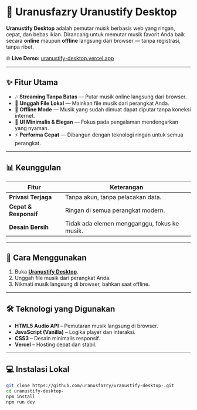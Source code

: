 # 🎵 Uranusfazry Uranustify Desktop

**Uranustify Desktop** adalah pemutar musik berbasis web yang ringan, cepat, dan bebas iklan. Dirancang untuk memutar musik favorit Anda baik secara **online** maupun **offline** langsung dari browser — tanpa registrasi, tanpa ribet.

🌐 **Live Demo:** [uranustify-desktop.vercel.app](https://uranustify-desktop.vercel.app/)

---

## ✨ Fitur Utama

- 🎶 **Streaming Tanpa Batas** — Putar musik online langsung dari browser.
- 📂 **Unggah File Lokal** — Mainkan file musik dari perangkat Anda.
- 📴 **Offline Mode** — Musik yang sudah dimuat dapat diputar tanpa koneksi internet.
- 🎨 **UI Minimalis & Elegan** — Fokus pada pengalaman mendengarkan yang nyaman.
- ⚡ **Performa Cepat** — Dibangun dengan teknologi ringan untuk semua perangkat.

---

## 📊 Keunggulan

| Fitur                   | Keterangan                                                      |
|-------------------------|------------------------------------------------------------------|
| **Privasi Terjaga**     | Tanpa akun, tanpa pelacakan data.                                |
| **Cepat & Responsif**   | Ringan di semua perangkat modern.                               |
| **Desain Bersih**       | Tidak ada elemen mengganggu, fokus ke musik.                     |

---

## 🚀 Cara Menggunakan

1. Buka **[Uranustify Desktop](https://uranustify-desktop.vercel.app/)**.
2. Unggah file musik dari perangkat Anda.
3. Nikmati musik langsung di browser, bahkan saat offline.

---

## 🛠 Teknologi yang Digunakan

- **HTML5 Audio API** – Pemutaran musik langsung di browser.
- **JavaScript (Vanilla)** – Logika player dan interaksi.
- **CSS3** – Desain minimalis responsif.
- **Vercel** – Hosting cepat dan stabil.

---

## 💻 Instalasi Lokal

```bash
git clone https://github.com/uranusfazry/uranustify-desktop-.git
cd uranustify-desktop-
npm install
npm run dev

